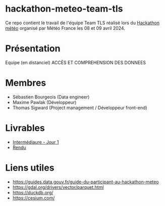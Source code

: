# hackathon-meteo-team-tls

Ce repo contient le travail de l'équipe Team TLS réalisé lors du [Hackathon météo](https://www.data.gouv.fr/fr/posts/hackathon-donnees-ouvertes-meteo-france-venez-valoriser-les-donnees-publiques-meteorologiques/) organisé par Météo France les 08 et 09 avril 2024.

# Présentation
Equipe (en distanciel) ACCÈS ET COMPREHENSION DES DONNEES

# Membres 
* Sébastien Bourgeois (Data engineer)
* Maxime  Pawlak (Développeur)
* Thomas Sigward (Project management / Développeur front-end)

# Livrables
* [Intermédiaure - Jour 1](./Rendu-Jour-1.md)
* [Rendu](./Rendu.md)


# Liens utiles
* https://guides.data.gouv.fr/guide-du-participant-au-hackathon-meteo
* https://gdal.org/drivers/vector/parquet.html
* https://duckdb.org/
* https://cesium.com/
